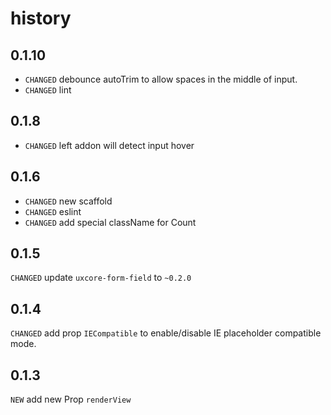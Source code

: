 # history

## 0.1.10

* `CHANGED` debounce autoTrim to allow spaces in the middle of input.
* `CHANGED` lint

## 0.1.8

* `CHANGED` left addon will detect input hover

## 0.1.6

* `CHANGED` new scaffold
* `CHANGED` eslint 
* `CHANGED` add special className for Count

## 0.1.5

`CHANGED` update `uxcore-form-field` to `~0.2.0`

## 0.1.4

`CHANGED` add prop `IECompatible` to enable/disable IE placeholder compatible mode.

## 0.1.3

`NEW` add new Prop `renderView`